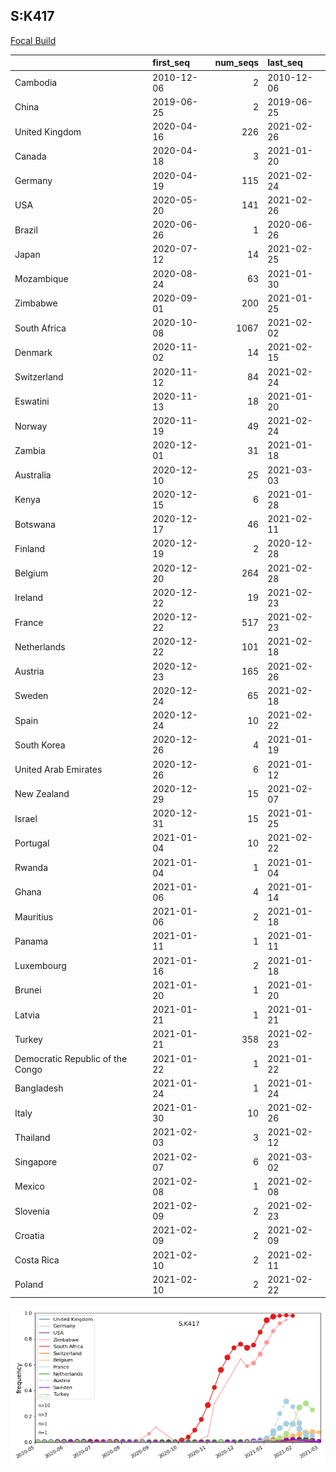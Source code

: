 

## S:K417
[Focal Build](https://nextstrain.org/groups/neherlab/ncov/S.K417?c=gt-S_417)

|                                  | first_seq   |   num_seqs | last_seq   |
|:---------------------------------|:------------|-----------:|:-----------|
| Cambodia                         | 2010-12-06  |          2 | 2010-12-06 |
| China                            | 2019-06-25  |          2 | 2019-06-25 |
| United Kingdom                   | 2020-04-16  |        226 | 2021-02-26 |
| Canada                           | 2020-04-18  |          3 | 2021-01-20 |
| Germany                          | 2020-04-19  |        115 | 2021-02-24 |
| USA                              | 2020-05-20  |        141 | 2021-02-26 |
| Brazil                           | 2020-06-26  |          1 | 2020-06-26 |
| Japan                            | 2020-07-12  |         14 | 2021-02-25 |
| Mozambique                       | 2020-08-24  |         63 | 2021-01-30 |
| Zimbabwe                         | 2020-09-01  |        200 | 2021-01-25 |
| South Africa                     | 2020-10-08  |       1067 | 2021-02-02 |
| Denmark                          | 2020-11-02  |         14 | 2021-02-15 |
| Switzerland                      | 2020-11-12  |         84 | 2021-02-24 |
| Eswatini                         | 2020-11-13  |         18 | 2021-01-20 |
| Norway                           | 2020-11-19  |         49 | 2021-02-24 |
| Zambia                           | 2020-12-01  |         31 | 2021-01-18 |
| Australia                        | 2020-12-10  |         25 | 2021-03-03 |
| Kenya                            | 2020-12-15  |          6 | 2021-01-28 |
| Botswana                         | 2020-12-17  |         46 | 2021-02-11 |
| Finland                          | 2020-12-19  |          2 | 2020-12-28 |
| Belgium                          | 2020-12-20  |        264 | 2021-02-28 |
| Ireland                          | 2020-12-22  |         19 | 2021-02-23 |
| France                           | 2020-12-22  |        517 | 2021-02-23 |
| Netherlands                      | 2020-12-22  |        101 | 2021-02-18 |
| Austria                          | 2020-12-23  |        165 | 2021-02-26 |
| Sweden                           | 2020-12-24  |         65 | 2021-02-18 |
| Spain                            | 2020-12-24  |         10 | 2021-02-22 |
| South Korea                      | 2020-12-26  |          4 | 2021-01-19 |
| United Arab Emirates             | 2020-12-26  |          6 | 2021-01-12 |
| New Zealand                      | 2020-12-29  |         15 | 2021-02-07 |
| Israel                           | 2020-12-31  |         15 | 2021-01-25 |
| Portugal                         | 2021-01-04  |         10 | 2021-02-22 |
| Rwanda                           | 2021-01-04  |          1 | 2021-01-04 |
| Ghana                            | 2021-01-06  |          4 | 2021-01-14 |
| Mauritius                        | 2021-01-06  |          2 | 2021-01-18 |
| Panama                           | 2021-01-11  |          1 | 2021-01-11 |
| Luxembourg                       | 2021-01-16  |          2 | 2021-01-18 |
| Brunei                           | 2021-01-20  |          1 | 2021-01-20 |
| Latvia                           | 2021-01-21  |          1 | 2021-01-21 |
| Turkey                           | 2021-01-21  |        358 | 2021-02-23 |
| Democratic Republic of the Congo | 2021-01-22  |          1 | 2021-01-22 |
| Bangladesh                       | 2021-01-24  |          1 | 2021-01-24 |
| Italy                            | 2021-01-30  |         10 | 2021-02-26 |
| Thailand                         | 2021-02-03  |          3 | 2021-02-12 |
| Singapore                        | 2021-02-07  |          6 | 2021-03-02 |
| Mexico                           | 2021-02-08  |          1 | 2021-02-08 |
| Slovenia                         | 2021-02-09  |          2 | 2021-02-23 |
| Croatia                          | 2021-02-09  |          2 | 2021-02-09 |
| Costa Rica                       | 2021-02-10  |          2 | 2021-02-11 |
| Poland                           | 2021-02-10  |          2 | 2021-02-22 |

![Overall trends S.K417](/overall_trends_figures/overall_trends_S.K417.png)